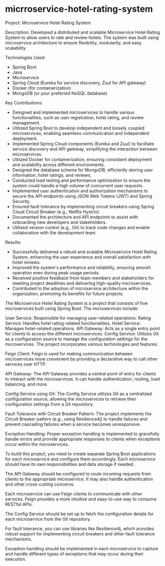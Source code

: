 # micrroservice-hotel-rating-system


Project: Microservice Hotel Rating System

Description:
Developed a distributed and scalable Microservice Hotel Rating System to allow users to rate and review hotels. The system was built using microservice architecture to ensure flexibility, modularity, and easy scalability.

Technologies Used:
- Spring Boot
- Java
- Microservice
- Spring Cloud (Eureka for service discovery, Zuul for API gateway)
- Docker (for containerization)
- MongoDB (or your preferred NoSQL database)

Key Contributions:
- Designed and implemented microservices to handle various functionalities, such as user registration, hotel rating, and review management.
- Utilized Spring Boot to develop independent and loosely coupled microservices, enabling seamless communication and independent deployment.
- Implemented Spring Cloud components (Eureka and Zuul) to facilitate service discovery and API gateway, simplifying the interaction between microservices.
- Utilized Docker for containerization, ensuring consistent deployment and scalability across different environments.
- Designed the database schema for MongoDB, efficiently storing user information, hotel ratings, and reviews.
- Conducted load testing and performance optimization to ensure the system could handle a high volume of concurrent user requests.
- Implemented user authentication and authorization mechanisms to secure the API endpoints using JSON Web Tokens (JWT) and Spring Security.
- Ensured fault tolerance by implementing circuit breakers using Spring Cloud Circuit Breaker (e.g., Netflix Hystrix).
- Documented the architecture and API endpoints to assist with onboarding new developers and stakeholders.
- Utilized version control (e.g., Git) to track code changes and enable collaboration with the development team.

Results:
- Successfully delivered a robust and scalable Microservice Hotel Rating System, enhancing the user experience and overall satisfaction with hotel reviews.
- Improved the system's performance and reliability, ensuring smooth operation even during peak usage periods.
- Received positive feedback from team members and stakeholders for meeting project deadlines and delivering high-quality microservices.
- Contributed to the adoption of microservice architecture within the organization, promoting its benefits for future projects.


The Microservice Hotel Rating System is a project that consists of five microservices built using Spring Boot. The microservices include:

User Service: Responsible for managing user-related operations.
Rating Service: Handles hotel rating-related functionalities.
Hotel Service: Manages hotel-related operations.
API Gateway: Acts as a single entry point for clients to access the different microservices.
Config Service: Utilizes Git as a configuration source to manage the configuration settings for the microservices.
The project incorporates various technologies and features:

Feign Client: Feign is used for making communication between microservices more convenient by providing a declarative way to call other services over HTTP.

API Gateway: The API Gateway provides a central point of entry for clients to interact with the microservices. It can handle authentication, routing, load balancing, and more.

Config Service using Git: The Config Service utilizes Git as a centralized configuration source, allowing the microservices to retrieve their configuration settings from a Git repository.

Fault Tolerance with Circuit Breaker Pattern: The project implements the Circuit Breaker pattern (e.g., using Resilience4j) to handle failures and prevent cascading failures when a service becomes unresponsive.

Exception Handling: Proper exception handling is implemented to gracefully handle errors and provide appropriate responses to clients when exceptions occur within the microservices.

To build this project, you need to create separate Spring Boot applications for each microservice and configure them accordingly. Each microservice should have its own responsibilities and data storage if needed.

The API Gateway should be configured to route incoming requests from clients to the appropriate microservice. It may also handle authentication and other cross-cutting concerns.

Each microservice can use Feign clients to communicate with other services. Feign provides a more intuitive and easy-to-use way to consume RESTful APIs.

The Config Service should be set up to fetch the configuration details for each microservice from the Git repository.

For fault tolerance, you can use libraries like Resilience4j, which provides robust support for implementing circuit breakers and other fault tolerance mechanisms.

Exception handling should be implemented in each microservice to capture and handle different types of exceptions that may occur during their execution.


